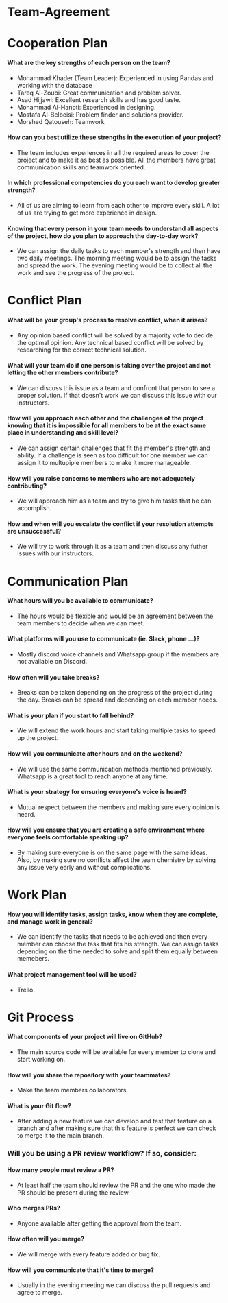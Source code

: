 # Team-Agreement

# Cooperation Plan
#### What are the key strengths of each person on the team?
- Mohammad Khader (Team Leader): Experienced in using Pandas and working with the database
- Tareq Al-Zoubi: Great communication and problem solver.
- Asad Hijjawi: Excellent research skills and has good taste.
- Mohammad Al-Hanoti: Experienced in designing.
- Mostafa Al-Belbeisi: Problem finder and solutions provider.
- Morshed Qatouseh: Teamwork
#### How can you best utilize these strengths in the execution of your project?
- The team includes experiences in all the required areas to cover the project and to make it as best as possible. All the members have great communication skills and teamwork oriented.
#### In which professional competencies do you each want to develop greater strength?
- All of us are aiming to learn from each other to improve every skill. A lot of us are trying to get more experience in design.
#### Knowing that every person in your team needs to understand all aspects of the project, how do you plan to approach the day-to-day work?
- We can assign the daily tasks to each member's strength and then have two daily meetings. The morning meeting would be to assign the tasks and spread the work. The evening meeting would be to collect all the work and see the progress of the project.

# Conflict Plan
#### What will be your group's process to resolve conflict, when it arises?
- Any opinion based conflict will be solved by a majority vote to decide the optimal opinion. Any technical based conflict will be solved by researching for the correct technical solution.
#### What will your team do if one person is taking over the project and not letting the other members contribute?
- We can discuss this issue as a team and confront that person to see a proper solution. If that doesn't work we can discuss this issue with our instructors.
#### How will you approach each other and the challenges of the project knowing that it is impossible for all members to be at the exact same place in understanding and skill level?
- We can assign certain challenges that fit the member's strength and ability. If a challenge is seen as too difficult for one member we can assign it to multupiple members to make it more manageable.
#### How will you raise concerns to members who are not adequately contributing?
- We will approach him as a team and try to give him tasks that he can accomplish.
#### How and when will you escalate the conflict if your resolution attempts are unsuccessful?
- We will try to work through it as a team and then discuss any futher issues with our instructors.

# Communication Plan
#### What hours will you be available to communicate?
- The hours would be flexible and would be an agreement between the team members to decide when we can meet.
#### What platforms will you use to communicate (ie. Slack, phone ...)?
- Mostly discord voice channels and Whatsapp group if the members are not available on Discord.
#### How often will you take breaks?
- Breaks can be taken depending on the progress of the project during the day. Breaks can be spread and depending on each member needs.
#### What is your plan if you start to fall behind?
- We will extend the work hours and start taking multiple tasks to speed up the project.
#### How will you communicate after hours and on the weekend?
- We will use the same communication methods mentioned previously. Whatsapp is a great tool to reach anyone at any time.
#### What is your strategy for ensuring everyone's voice is heard?
- Mutual respect between the members and making sure every opinion is heard.
#### How will you ensure that you are creating a safe environment where everyone feels comfortable speaking up?
- By making sure everyone is on the same page with the same ideas. Also, by making sure no conflicts affect the team chemistry by solving any issue very early and without complications.

# Work Plan
#### How you will identify tasks, assign tasks, know when they are complete, and manage work in general?
- We can identify the tasks that needs to be achieved and then every member can choose the task that fits his strength. We can assign tasks depending on the time needed to solve and split them equally between memebers.
#### What project management tool will be used?
- Trello.

# Git Process
#### What components of your project will live on GitHub?
- The main source code will be available for every member to clone and start working on.
#### How will you share the repository with your teammates?
- Make the team members collaborators
#### What is your Git flow?
- After adding a new feature we can develop and test that feature on a branch and after making sure that this feature is perfect we can check to merge it to the main branch.
### Will you be using a PR review workflow? If so, consider:
#### How many people must review a PR?
- At least half the team should review the PR and the one who made the PR should be present during the review.
#### Who merges PRs?
- Anyone available after getting the approval from the team.
#### How often will you merge?
- We will merge with every feature added or bug fix.
#### How will you communicate that it's time to merge?
- Usually in the evening meeting we can discuss the pull requests and agree to merge.
